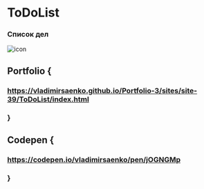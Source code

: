 # ToDoList

### Список дел

![icon](https://user-images.githubusercontent.com/56477695/143762867-f20ade7f-c072-41ba-8afe-3e3f1364d2d4.png)

## Portfolio {

### https://vladimirsaenko.github.io/Portfolio-3/sites/site-39/ToDoList/index.html

### }

## Codepen {

### https://codepen.io/vladimirsaenko/pen/jOGNGMp

### }
